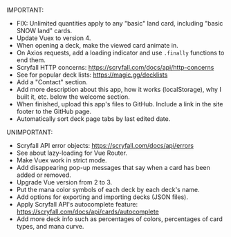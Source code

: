 IMPORTANT:

- FIX: Unlimited quantities apply to any "basic" land card, including "basic SNOW land" cards.
- Update Vuex to version 4.
- When opening a deck, make the viewed card animate in.
- On Axios requests, add a loading indicator and use `.finally` functions to end them.
- Scryfall HTTP concerns: https://scryfall.com/docs/api/http-concerns
- See for popular deck lists: https://magic.gg/decklists
- Add a "Contact" section.
- Add more description about this app, how it works (localStorage), why I built it, etc. below the welcome section.
- When finished, upload this app's files to GitHub. Include a link in the site footer to the GitHub page.
- Automatically sort deck page tabs by last edited date.


UNIMPORTANT:

- Scryfall API error objects: https://scryfall.com/docs/api/errors
- See about lazy-loading for Vue Router.
- Make Vuex work in strict mode.
- Add disappearing pop-up messages that say when a card has been added or removed.
- Upgrade Vue version from 2 to 3.
- Put the mana color symbols of each deck by each deck's name.
- Add options for exporting and importing decks (JSON files).
- Apply Scryfall API's autocomplete feature: https://scryfall.com/docs/api/cards/autocomplete
- Add more deck info such as percentages of colors, percentages of card types, and mana curve.